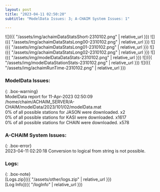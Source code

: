 ```yaml
---
layout: post
title: "2023-04-11 02:50:20"
subtitle: "ModelData Issues: 3; A-CHAIM System Issues: 1"

---
```


![]({{ "/assets/img/achaimDataStatsShort-2310102.png" | relative_url }})
![]({{ "/assets/img/achaimDataStatsLong00-2310102.png" | relative_url }})
![]({{ "/assets/img/achaimDataStatsLong01-2310102.png" | relative_url }})
![]({{ "/assets/img/achaimDataStatsLong02-2310102.png" | relative_url }})
![]({{ "/assets/img/modelDataDataStats-2310102.png" | relative_url }})
![]({{ "/assets/img/modelDataStationStats-2310102.png" | relative_url }})
![]({{ "/assets/img/achaimRunTime-2310102.png" | relative_url }})


### ModelData Issues:  
  
{: .box-warning}  
 ModelData report for 11-Apr-2023 02:50:09   
 /home/chaim/ACHAIM_SERVER/A-CHAIM/modelData/2023/101/02/modelData.mat   
 0% of all possible stations for JASON were downloaded. x2   
 0% of all possible stations for KASI were downloaded. x1617   
 0% of all possible stations for CHAIN were downloaded. x578   
  
### A-CHAIM System Issues:  
  
{: .box-error}  
2023-04-11 02:20:18 Conversion to logical from string is not possible.  

### Logs:  
  
{: .box-note}  
[Logs.zip]({{ "/assets/other/logs.zip" | relative_url }})  
[Log Info]({{ "/logInfo" | relative_url }})  
